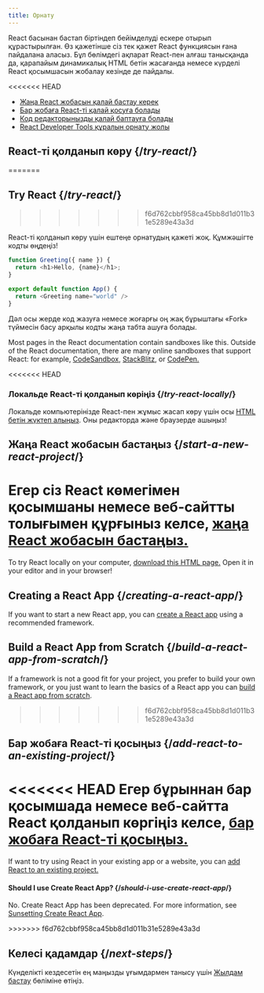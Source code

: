```yaml
---
title: Орнату
---
```


<Intro>

React басынан бастап біртіндеп бейімделуді ескере отырып құрастырылған. Өз қажетінше cіз тек қажет React функциясын ғана пайдалана аласыз. Бұл бөлімдегі ақпарат React-пен алғаш танысқанда да, қарапайым динамикалық HTML бетін жасағанда немесе күрделі React қосымшасын жобалау кезінде де пайдалы.

</Intro>

<<<<<<< HEAD
<YouWillLearn isChapter={true}>

* [Жаңа React жобасын қалай бастау керек](/learn/start-a-new-react-project)
* [Бар жобаға React-тi қалай қосуға болады](/learn/add-react-to-an-existing-project)
* [Код редакторынызды қалай баптауға болады](/learn/editor-setup)
* [React Developer Tools құралын орнату жолы](/learn/react-developer-tools)

</YouWillLearn>

## React-тi қолданып көрy {/*try-react*/}
=======
## Try React {/*try-react*/}
>>>>>>> f6d762cbbf958ca45bb8d1d011b31e5289e43a3d

React-тi қолданып көру үшін ештеңе орнатудың қажеті жоқ. Құмжәшігте кодты өңдеңіз!

<Sandpack>

```js
function Greeting({ name }) {
  return <h1>Hello, {name}</h1>;
}

export default function App() {
  return <Greeting name="world" />
}
```

</Sandpack>

Дәл осы жерде код жазуға немесе жоғарғы оң жақ бұрыштағы «Fork» түймесін басу арқылы кодты жаңа табта ашуға болады.

Most pages in the React documentation contain sandboxes like this. Outside of the React documentation, there are many online sandboxes that support React: for example, [CodeSandbox](https://codesandbox.io/s/new), [StackBlitz](https://stackblitz.com/fork/react), or [CodePen.](https://codepen.io/pen?template=QWYVwWN)

<<<<<<< HEAD
### Локальде React-тi қолданып көріңіз {/*try-react-locally*/}

Локальде компьютерінізде React-пен жұмыс жасап көру үшін осы [HTML бетін жүктеп алыңыз](https://gist.githubusercontent.com/gaearon/0275b1e1518599bbeafcde4722e79ed1/raw/db72dcbf3384ee1708c4a07d3be79860db04bff0/example.html). Оны редакторда және браузерде ашыңыз!

## Жаңа React жобасын бастаңыз {/*start-a-new-react-project*/}

Егер сіз React көмегімен қосымшаны немесе веб-сайтты толығымен құрғыныз келсе, [жаңа React жобасын бастаңыз.](/learn/start-a-new-react-project)
=======
To try React locally on your computer, [download this HTML page.](https://gist.githubusercontent.com/gaearon/0275b1e1518599bbeafcde4722e79ed1/raw/db72dcbf3384ee1708c4a07d3be79860db04bff0/example.html) Open it in your editor and in your browser!

## Creating a React App {/*creating-a-react-app*/}

If you want to start a new React app, you can [create a React app](/learn/creating-a-react-app) using a recommended framework.

## Build a React App from Scratch {/*build-a-react-app-from-scratch*/}

If a framework is not a good fit for your project, you prefer to build your own framework, or you just want to learn the basics of a React app you can [build a React app from scratch](/learn/build-a-react-app-from-scratch).
>>>>>>> f6d762cbbf958ca45bb8d1d011b31e5289e43a3d

## Бар жобаға React-тi қосыңыз {/*add-react-to-an-existing-project*/}

<<<<<<< HEAD
Егер бұрыннан бар қосымшада немесе веб-сайтта React қолданып көргіңіз келсе, [бар жобаға React-ті қосыңыз.](/learn/add-react-to-an-existing-project)
=======
If want to try using React in your existing app or a website, you can [add React to an existing project.](/learn/add-react-to-an-existing-project)


<Note>

#### Should I use Create React App? {/*should-i-use-create-react-app*/}

No. Create React App has been deprecated. For more information, see [Sunsetting Create React App](/blog/2025/02/14/sunsetting-create-react-app).

</Note>
>>>>>>> f6d762cbbf958ca45bb8d1d011b31e5289e43a3d

## Келесі қадамдар {/*next-steps*/}

Күнделікті кездесетін ең маңызды ұғымдармен танысу үшін [Жылдам бастау](/learn) бөліміне өтіңіз.

